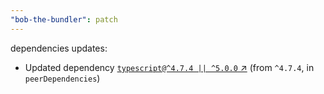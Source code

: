 ```yaml
---
"bob-the-bundler": patch
---
```

dependencies updates:
  - Updated dependency [`typescript@^4.7.4 || ^5.0.0` ↗︎](https://www.npmjs.com/package/typescript/v/4.7.4) (from `^4.7.4`, in `peerDependencies`)
